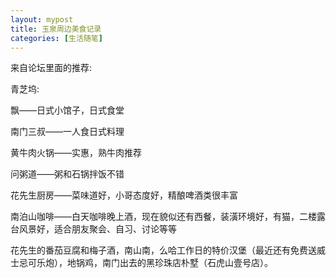 ```yaml
---
layout: mypost
title: 玉泉周边美食记录
categories: [生活随笔]
---
```


来自论坛里面的推荐:

青芝坞:

飘——日式小馆子，日式食堂

南门三叔——一人食日式料理

黄牛肉火锅——实惠，熟牛肉推荐

问粥道——粥和石锅拌饭不错

花先生厨房——菜味道好，小哥态度好，精酿啤酒类很丰富

南泊山咖啡——白天咖啡晚上酒，现在貌似还有西餐，装潢环境好，有猫，二楼露台风景好，适合朋友聚会、自习、讨论等等

花先生的番茄豆腐和梅子酒，南山南，么哈工作日的特价汉堡（最近还有免费送威士忌可乐炮），地锅鸡，南门出去的黑珍珠店朴墅（石虎山壹号店）。